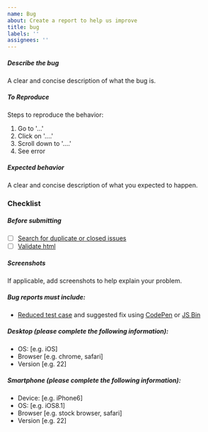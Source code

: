 ```yaml
---
name: Bug
about: Create a report to help us improve
title: bug
labels: ''
assignees: ''
---
```


##### Describe the bug

A clear and concise description of what the bug is.

##### To Reproduce

Steps to reproduce the behavior:

1. Go to '...'
2. Click on '....'
3. Scroll down to '....'
4. See error

##### Expected behavior

A clear and concise description of what you expected to happen.

### Checklist

<!-- (Update "[ ]" to "[x]" to check a box) -->

##### Before submitting

- [ ] [Search for duplicate or closed issues](https://github.com/fluid-framework/Fluid/issues?q=is%3Aissue+sort%3Aupdated-desc)
- [ ] [Validate html](https://html5.validator.nu/)

##### Screenshots

If applicable, add screenshots to help explain your problem.

##### Bug reports must include:

- [Reduced test case](https://css-tricks.com/reduced-test-cases/) and suggested fix using [CodePen](https://codepen.io/) or [JS Bin](https://jsbin.com/)

##### Desktop (please complete the following information):

- OS: [e.g. iOS]
- Browser [e.g. chrome, safari]
- Version [e.g. 22]

##### Smartphone (please complete the following information):

- Device: [e.g. iPhone6]
- OS: [e.g. iOS8.1]
- Browser [e.g. stock browser, safari]
- Version [e.g. 22]
